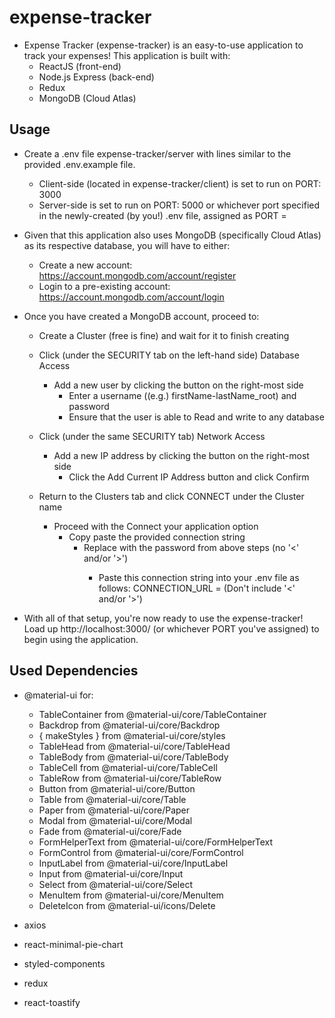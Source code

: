 # expense-tracker

- Expense Tracker (expense-tracker) is an easy-to-use application to track your expenses! This application is built with:
  - ReactJS (front-end)
  - Node.js Express (back-end)
  - Redux
  - MongoDB (Cloud Atlas)

## Usage

- Create a .env file expense-tracker/server with lines similar to the provided .env.example file.

  - Client-side (located in expense-tracker/client) is set to run on PORT: 3000
  - Server-side is set to run on PORT: 5000 or whichever port specified in the newly-created (by you!) .env file, assigned as PORT = <Your desired PORT here>

- Given that this application also uses MongoDB (specifically Cloud Atlas) as its respective database, you will have to either:

  - Create a new account: https://account.mongodb.com/account/register
  - Login to a pre-existing account: https://account.mongodb.com/account/login

- Once you have created a MongoDB account, proceed to:

  - Create a Cluster (free is fine) and wait for it to finish creating
  - Click (under the SECURITY tab on the left-hand side) Database Access

    - Add a new user by clicking the button on the right-most side
      - Enter a username ((e.g.) firstName-lastName_root) and password
      - Ensure that the user is able to Read and write to any database

  - Click (under the same SECURITY tab) Network Access

    - Add a new IP address by clicking the button on the right-most side
      - Click the Add Current IP Address button and click Confirm

  - Return to the Clusters tab and click CONNECT under the Cluster name
    - Proceed with the Connect your application option
      - Copy paste the provided connection string
        - Replace <password> with the password from above steps (no '<' and/or '>')
          - Paste this connection string into your .env file as follows:
            CONNECTION_URL = <connection string> (Don't include '<' and/or '>')

- With all of that setup, you're now ready to use the expense-tracker! Load up http://localhost:3000/ (or whichever PORT you've assigned) to begin using the application.

## Used Dependencies

- @material-ui for:

  - TableContainer from @material-ui/core/TableContainer
  - Backdrop from @material-ui/core/Backdrop
  - { makeStyles } from @material-ui/core/styles
  - TableHead from @material-ui/core/TableHead
  - TableBody from @material-ui/core/TableBody
  - TableCell from @material-ui/core/TableCell
  - TableRow from @material-ui/core/TableRow
  - Button from @material-ui/core/Button
  - Table from @material-ui/core/Table
  - Paper from @material-ui/core/Paper
  - Modal from @material-ui/core/Modal
  - Fade from @material-ui/core/Fade
  - FormHelperText from @material-ui/core/FormHelperText
  - FormControl from @material-ui/core/FormControl
  - InputLabel from @material-ui/core/InputLabel
  - Input from @material-ui/core/Input
  - Select from @material-ui/core/Select
  - MenuItem from @material-ui/core/MenuItem
  - DeleteIcon from @material-ui/icons/Delete

- axios

- react-minimal-pie-chart

- styled-components

- redux

- react-toastify
